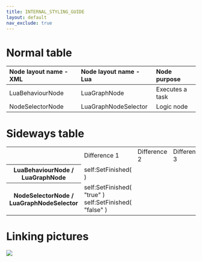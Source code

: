 ```yaml
---
title: INTERNAL_STYLING_GUIDE
layout: default
nav_exclude: true
---
```


# Normal table #  

| Node layout name  - XML | Node layout name - Lua | Node purpose |
|:-------------|:--------------|:--------------|
| LuaBehaviourNode | LuaGraphNode | Executes a task  |
| NodeSelectorNode | LuaGraphNodeSelector | Logic node  |



# Sideways table  #  

<table>
    <tr>
        <th></th>
        <td>Difference 1</td><td>Difference 2</td><td>Difference 3</td>
    </tr>
    <tr>
        <th>LuaBehaviourNode / <br/>LuaGraphNode</th>
        <td>self:SetFinished( ) </td><td>  </td><td>  </td>
    </tr>
    <tr>
        <th>NodeSelectorNode / <br/>LuaGraphNodeSelector</th>
        <td>self:SetFinished( "true" )<br/>self:SetFinished( "false" )</td><td>  </td><td>  </td>
    </tr>
</table>


# Linking pictures #
![](../../../../assets/images/gui_styling_header_35.png)  